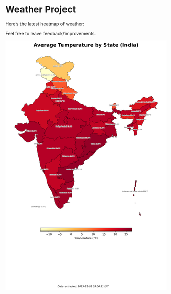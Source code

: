 # Weather Project

Here’s the latest heatmap of weather:

Feel free to leave feedback/improvements.

![India Heatmap](docs/assets/india_heatmap.png?v=067BF9)
